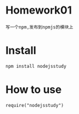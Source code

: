 Homework01
===========
	写一个npm,发布到npmjs的模块上

Install
===========

	npm install nodejsstudy

How to use
===========

	require("nodejsstudy")
